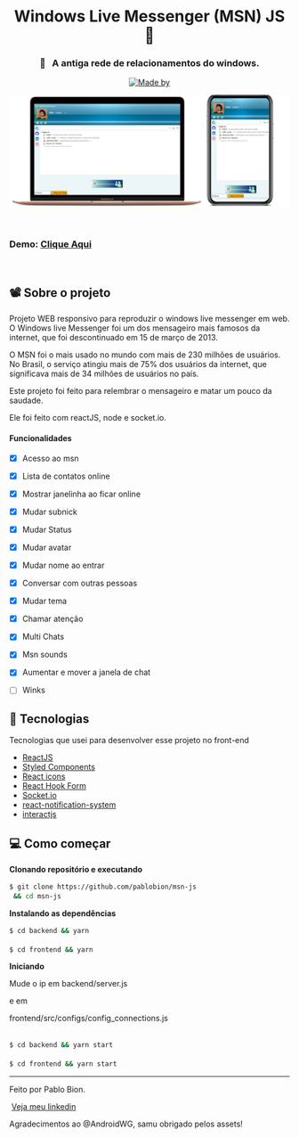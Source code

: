 <h1 align="center">Windows Live Messenger (MSN) JS 💬</h1>


<h3 align="center" justify="center">🔎&nbsp;&nbsp;&nbsp;A antiga rede de relacionamentos do windows.</h3>

<p align="center">
  <a href="https://www.linkedin.com/in/pablobion/">
    <img alt="Made by" src="https://img.shields.io/badge/made%20by-Pablo%20Bion-%23FF9000">
  </a>
</p>


<img  src="preview-github/desktop-phone.png" alt="preview">

&nbsp;
&nbsp;
&nbsp;
### Demo: [Clique Aqui](https://msn-js.vercel.app/)
&nbsp;
&nbsp;
&nbsp;

## 📽 Sobre o projeto

Projeto WEB responsivo para reproduzir o windows live messenger em web.
O Windows live Messenger foi um dos mensageiro mais famosos da internet, que foi descontinuado em 15 de março de 2013.

O MSN foi o mais usado no mundo com mais de 230 milhões de usuários. No Brasil, o serviço atingiu mais de 75% dos usuários da internet, que significava mais de 34 milhões de usuários no país.

Este projeto foi feito para relembrar o mensageiro e matar um pouco da saudade.

Ele foi feito com reactJS, node e socket.io.

#### Funcionalidades
- [X] Acesso ao msn
- [X] Lista de contatos online
- [X] Mostrar janelinha ao ficar online
- [X] Mudar subnick
- [X] Mudar Status
- [X] Mudar avatar
- [X] Mudar nome ao entrar
- [X] Conversar com outras pessoas
- [X] Mudar tema
- [X] Chamar atenção
- [X] Multi Chats
- [X] Msn sounds
- [X] Aumentar e mover a janela de chat
- [ ] Winks 



## 🚀 Tecnologias

Tecnologias que usei para desenvolver esse projeto no front-end

- [ReactJS](https://reactjs.org/)
- [Styled Components](https://styled-components.com/)
- [React icons](https://react-icons.github.io/react-icons/)
- [React Hook Form](https://react-hook-form.com/)
- [Socket.io](https://socket.io/)
- [react-notification-system](https://www.npmjs.com/package/react-notification-system)
- [interactjs](https://interactjs.io/)



## 💻 Como começar 


**Clonando repositório e executando**

```bash
$ git clone https://github.com/pablobion/msn-js
 && cd msn-js
```

**Instalando as dependências**

```bash
$ cd backend && yarn

$ cd frontend && yarn
```

**Iniciando**

Mude o ip em
backend/server.js

e em

frontend/src/configs/config_connections.js


```bash

$ cd backend && yarn start

$ cd frontend && yarn start

```




---

Feito por Pablo Bion.

 &nbsp;[Veja meu linkedin](https://www.linkedin.com/in/pablobion/)


Agradecimentos ao @AndroidWG, samu obrigado pelos assets!

